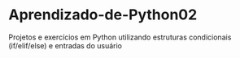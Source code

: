 # Aprendizado-de-Python02
Projetos e exercícios em Python utilizando estruturas condicionais (if/elif/else) e entradas do usuário
